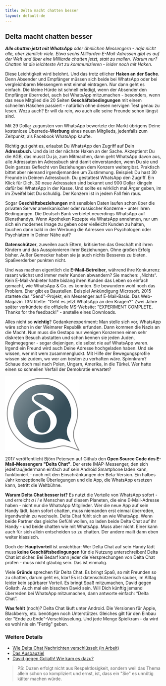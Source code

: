 ```yaml
---
title: Delta macht chatten besser
layout: default-de
---
```


## Delta macht chatten besser

_**Alle chatten jetzt mit WhatsApp** oder ähnlichen Messengern - naja nicht alle, aber ziemlich viele. Etwa sechs Milliarden E-Mail-Adressen gibt es auf der Welt und über eine Milliarde chatten jetzt, statt zu mailen. Warum nur? Chatten ist die leichteste Art zu kommunizieren - leider noch mit Haken._

Diese Leichtigkeit wird belohnt. Und das trotz etlicher **Haken an der Sache**. Denn Absender und Empfänger müssen sich beide bei WhatsApp oder bei vergleichbaren Messengern erst einmal eintragen. Nur dann geht es einfach. Die kleine Hürde ist schnell erledigt, wenn der Absender den Empfänger überredet, auch bei WhatsApp mitzumachen - besonders, wenn das neue Mitglied die 20 Seiten **Geschäftsbedingungen** mit einem schnellen Häkchen passiert - natürlich ohne diesen nervigen Test genau zu lesen. Wozu auch? Er will da rein, wo auch alle seine Freunde schon längst sind. 

Mit 29 Dollar zugunsten von WhatsApp bewertete der Markt übrigens Deine kostenlose Überrede-**Werbung** eines neuen Mitglieds, jedenfalls zum Zeitpunkt, als Facebook WhatsApp kaufte. 

Richtig gut geht es, erlaubst Du WhatsApp den Zugriff auf Dein **Adressbuch**. Und da ist der nächste Haken an der Sache. Akzeptierst Du die AGB, das musst Du ja, zum Mitmachen, dann geht WhatsApp davon aus, alle Adressaten im Adressbuch sind damit einverstanden, wenn Du sie und Dein ganzes Geflecht von Beziehungen dem Konzern weitergibst. Praktisch bittet aber niemand irgendjemanden um Zustimmung. Beispiel: Du hast 30 Freunde in Deinem Adressbuch. Du gestattest WhatsApp den Zugriff. Ein Klick für Dich, 30 neue Adressaten sind bekannt und 900 Dollar klingeln dafür bei WhatsApp in der Kasse. Und sollte es wirklich mal Ärger geben, im im Zweifel bist Du schuldig. Der Konzern ist in jedem Fall fein raus. 

Sogar **Geschäftsbeziehungen** mit sensiblen Daten laufen schon über die privaten Server amerikanischer oder russischer Konzerne  - unter ihren Bedingungen. Die Deutsch Bank verbietet neuerdings WhatsApp auf Diensthandys. Wenn Apotheken Rezepte via WhatsApp annehmen, nur um sich ein modernes Image zu geben oder vielleicht Kunden zu halten, tauchen dann bald in der Werbung die Adressen von Psychologen oder Psychiatern in Deiner Nähe auf? 

**Datenschützer**, zuweilen auch Eltern, kritisierten das Geschäft mit ihren Kindern und das Ausspionieren ihrer Beziehungen. Ohne großen Erfolg bisher. Außer Gemecker haben sie ja auch nichts Besseres zu bieten. Spaßverderber punkten nicht.

Und was machen eigentlich die **E-Mail-Betreiber**, während ihre Konkurrenz rasant wächst und immer mehr Kunden abwandern? Sie machen: „Nichts“. Kein E-Mail-Anbieter hatte bislang ihren Kunden das Leben so einfach gemacht, wie WhatsApp & Co. es konnten. Sie bewundern wohl noch das Problem. Eher gibt es Baustellen. Beispiel Ankündigung Microsoft. 2015 startete das "Send"-Projekt, ein Messenger auf E-Mail-Basis. Das Web-Magazin T3N titelte: "Geht es jetzt WhatsApp an den Kragen?" Zwei Jahre später verkündete die offizielle MS-Website: "EXPERIMENT COMPLETE. Thanks for the feedback!" - anstelle eines Downloads.

Alles nicht so **wichtig**? Gedankenexperiment:  Man stelle sich vor, WhatsApp wäre schon in der Weimarer Republik erfunden. Dann kommen die Nazis an die Macht. Nun muss die Gestapo nur wenigen Konzernen einen sehr diskreten Besuch abstatten und schon kennen sie jeden Juden, Regimegegner - sogar diejenigen, die selbst nie auf WhatsApp waren. Irgend ein Freund wird auch Deine Adresse hochgeladen haben. Und sie wissen, wer mit wem zusammengluckt. Mit Hilfe der Bewegungsprofile wissen sie zudem, wo wer am besten zu verhaften wäre. Spinnkram? Schaue doch mal nach Polen, Ungarn, Amerika, in die Türkei. Wer hatte einen so schnellen Verfall der Demokratie erwartet? 
 
![Hier ist ein Bild](/public/images/home/intro1.png)

2017 veröffentlicht Björn Petersen auf Github den **Open Source Code des E-Mail-Messengers "Delta Chat"**. Der erste IMAP-Messenger, den sich jedefrau/jedermann einfach auf sein Android Smartphone laden kann, funktioniert - noch mit den Einschränkungen der Beta-Version. Ein halbes Jahr konzeptionelle Überlegungen und die App, die WhatsApp ersetzen kann, betritt die Weltbühne. 

**Warum Delta Chat besser ist?** Es nutzt die Vorteile von WhatsApp sofort - und erreicht _a l l e_  Menschen auf diesem Planeten, die eine E-Mail-Adresse haben - nicht nur die WhatsApp Mitglieder. Wer die neue App auf sein Handy lädt, kann sofort chatten, muss niemanden erst einmal überreden, irgendwohin zu wechseln. Delta Chat fühlt sich an wie WhatsApp. Wenn beide Partner das gleiche Gefühl wollen, so laden beide Delta Chat auf ihr Handy - und beide chatten wie mit WhatsApp. Muss aber nicht. Einer kann auch für sich allein entscheiden so zu chatten. Der andere mailt dann eben weiter klassisch.

Doch der **Hauptvorteil** ist unsichtbar: Wer Delta Chat auf sein Handy lädt muss **keine Geschäftsbedingungen** für die Nutzung unterschreiben! Delta Chat ist sicher. Bei Bedarf kann jeder die Versprechungen von Delta Chat prüfen - muss nicht gläubig sein. Das ist einmalig. 

Viele **Gründe** sprechen für Delta Chat. Es bringt Spaß, so mit Freunden so zu chatten, darum geht es, klar! Es ist datenschützerisch sauber, im Alltag leider kein spürbarer Vorteil. Es bringt Spaß mitzumachen, David gegen Goliath. Auch mal ein bisschen David sein. Will Dich künftig jemand überreden bei WhatsApp mitzumachen, dann antworte einfach: “Delta Chat”. 

**Was fehlt** (noch)? Delta Chat läuft unter Android. Die Versionen für Apple, Blackberry, etc. benötigen noch Unterstützer. Gleiches gilt für den Einbau der "Ende zu Ende"-Verschlüsselung. Und jede Menge Spielkram - da wird es wohl nie ein "Fertig" geben.  


### Weitere Details

- [Wie Delta Chat Nachrichten verschlüsselt (in Arbeit)](delta-chat-mit-ende-zu-ende-verschluesselung)
- [Das Ausbauziel](ausbauziel)
- [David gegen Goliath! Wie kam es dazu?](david-gegen-goliath)

>PS: Duzen erfolgt nicht aus Respektlosigkeit, sondern weil das Thema allein schon so kompliziert und ernst, ist, dass ein "Sie" es unnötig kälter machen würde. 
